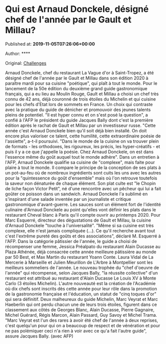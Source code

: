 
# Qui est Arnaud Donckele, désigné chef de l'année par le Gault et Millau?

Published at: **2019-11-05T07:26:06+00:00**

Author: ****

Original: [Challenges](https://www.challenges.fr/lifestyle/gastronomie/qui-est-arnaud-donckele-designe-chef-de-l-annee-par-le-gault-et-millau_683167)

Arnaud Donckele, chef du restaurant La Vague d'or à Saint-Tropez, a été désigné chef de l'année par le Gault et Millau dans son édition 2020 à paraître mardi pour sa cuisine "poétique", qui plaît à tout le monde.
Pour le lancement de la 50e édition du deuxième grand guide gastronomique français, qui a eu lieu au Moulin Rouge, Gault et Millau a choisi un chef très connu de 42 ans, déjà couronné de trois étoiles du Michelin et qui cuisine pour les chefs d'Etat lors de sommets en France.
Un choix qui contraste avec la pratique du guide de dénicher et promouvoir des jeunes talents pleins de potentiel.
"Il est hyper connu et on s'est posé la question", a confié à l'AFP le président du guide Jacques Bally dont c'est la première édition après le rachat de Gault et Millau par un investisseur russe.
"Cette année c'est Arnaud Donckele bien qu'il soit déjà bien installé. On doit encore plus valoriser ce talent, cette humilité, cette extraordinaire poésie de l'assiette", a-t-il poursuivi.
"Dans le monde de la cuisine on va trouver plein de formats - les orthodoxes, les rigoureux, les précis, les hyper-créatifs - et puis il y a ce que j'appelle la poésie. Chez Arnaud Donckele, on est dans l'essence même du goût auquel tout le monde adhère".
Dans un entretien à l'AFP, Arnaud Donckele qualifie sa cuisine de "complexe", mais faite pour plaire à tout le monde.
Il compare le principe de la conception de ses plats à un pot-au-feu où de nombreux ingrédients sont cuits les uns avec les autres pour la "quintessence du goût d'ensemble" mais où l'on retrouve toutefois la saveur non dénaturée de chaque élément.
Son plat culte est "le Chopin de liche façon Victor Petit", né d'une rencontre avec un pêcheur qui lui a fait goûter ce poisson dans un sandwich. Arnaud Donckele l'a sublimé en s'inspirant d'une salade inventée par un journaliste et critique gastronomique d'avant-guerre.
Les sauces sont un élément fort de l'identité culinaire d'Arnaud Donckele au point qu'elles vont définir les plats dans le restaurant Cheval blanc à Paris qu'il compte ouvrir au printemps 2020.
Pour Marc Esquerré, directeur des dégustations de Gault et Millau, la cuisine d'Arnaud Donckele "touche à l'universalité". "Même si sa cuisine est très complexe, elle n'est jamais compliquée (...). Ce qu'il recherche avant tout c'est l'extrême pureté des goûts et des associations", déclaré M. Esquerré à l'AFP.
Dans la catégorie pâtissier de l'année, le guide a choisi de récompenser une femme, Jessica Préalpato du restaurant Alain Ducasse au Plaza Athénée, déjà consacrée cette année meilleure pâtissière au monde par 50 Best, et Max Martin du restaurant Yoann Conte.
Laura Vidal de La Mercerie à Marseille et Julien Meurillon de L'Arbre à Montpellier sont les meilleurs sommeliers de l'année.
Le nouveau trophée du "chef d'oeuvre de l'année" qui récompense, selon Jacques Bally, "la réussite collective" d'un restaurant est attribué au restaurant d'Alain Ducasse Le Louis XV à Monte Carlo (3 étoiles Michelin).
L'autre nouveauté est la création de l'Académie où dix chefs sont inscrits dès cette année pour leur rôle dans la promotion de la gastronomie française et l'éducation, un statut de "cinq toques d'or" qui sera définitif.
Deux malheureux du guide Michelin, Marc Veyrat et Marc Haeberlin qui ont perdu chacun une de leurs trois étoiles, figurent dans ce classement aux côtés de Georges Blanc, Alain Ducasse, Pierre Gagnaire, Michel Guérard, Régis Marcon, Alain Passard, Guy Savoy et Michel Trama.
"Marc Veyrat est l'un des rares à avoir été chef de l'année à deux reprises, c'est quelqu'un pour qui on a beaucoup de respect et de vénération et pour ne pas polémiquer ceci n'a rien à voir avec ce qu'a fait l'autre guide", assure Jacques Bally.
(avec AFP)
